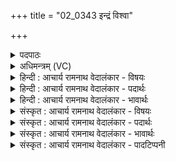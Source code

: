 +++
title = "02_0343 इन्द्रं विश्वा"

+++
<details><summary>पदपाठः</summary>

इ꣡न्द्र꣢꣯म्। वि꣡श्वाः꣢। अ꣣वीवृधन्। समुद्र꣡व्य꣢चसम्। स꣣मुद्र꣢। व्य꣣चसम्। गि꣡रः꣢꣯। र꣣थी꣡त꣢मम्। र꣣थी꣡नाम्। वा꣡जा꣢꣯नाम्। स꣡त्प꣢꣯तिम्। सत्। प꣣तिम्। प꣡ति꣢꣯म्। ३४३।
</details>

<details><summary>अधिमन्त्रम् (VC)</summary>

- इन्द्रः
- जेता माधुच्छन्दसः
- अनुष्टुप्
- गान्धारः
- ऐन्द्रं काण्डम्
</details>

<details><summary>हिन्दी : आचार्य रामनाथ वेदालंकार - विषयः</summary>

अगले मन्त्र में पुनः इन्द्र की महिमा का विषय वर्णित है।
</details>

<details><summary>हिन्दी : आचार्य रामनाथ वेदालंकार - पदार्थः</summary>

पदार्थान्वय -  प्रथम—परमेश्वर के पक्ष में। (विश्वाः) सब (गिरः) स्तुति-वाणियाँ वा वेद-वाणियाँ (समुद्र-व्यचसम्) सागर और अन्तरिक्ष के समान व्याप्तिवाले, (रथीनाम्) रथवालों में (रथीतमम्) सबसे बढ़कर रथवाले अर्थात् पृथिवी, सूर्य, चन्द्र आदि अनेक रथसदृश गतिशील लोकों के सर्वोच्च स्वामी, (वाजानाम्) सब बलों के (पतिम्) अधीश्वर, (सत्पतिम्) सज्जनों, सद्गुणों व सदाचारों के रक्षक (इन्द्रम्) परमैश्वर्यवान् परमात्मा का (अवीवृधन्) वर्धन अर्थात् महिमागान द्वारा प्रचार-प्रसार करती हैं ॥ द्वितीय—राजा के पक्ष में। (विश्वाः) सब (गिरः) राष्ट्रवासी प्रजाजनों की वाणियाँ (समुद्रव्यचसम्) जलपोतों से सागर में और विमानों से अन्तरिक्ष में व्याप्त, (रथीनाम्) यान-स्वामियों में (रथीतमम्) भूयान, जलयान और विमानों के सबसे बड़े स्वामी, (वाजानाम्) दैहिक, मानसिक और आत्मिक बलों, अन्नों वा युद्धों के (पतिम्) अधीश्वर, (सत्पतिम्) सज्जनों वा सत्कर्मों के रक्षक (इन्द्रम्) शत्रुविदारक तथा सुखप्रद राजा को (अवीवृधन्) बढ़ायें, उत्साहित करें ॥२॥ इस मन्त्र में श्लेषालङ्कार है। ‘रथी, रथी’ में लाटानुप्रास और ‘पतिम् पतिम्’ में यमक है ॥२॥
</details>

<details><summary>हिन्दी : आचार्य रामनाथ वेदालंकार - भावार्थः</summary>

भावार्थ -  सब वेदवाणियाँ और स्तोताओं की वाणियाँ परमेश्वर की ही महिमा का गान करती हैं। वैसे ही राष्ट्र में प्रजाओं की वाणियाँ प्रजावत्सल राजा की महिमा का गान करें ॥२॥
</details>

<details><summary>संस्कृत : आचार्य रामनाथ वेदालंकार - विषयः</summary>

अथ पुनरिन्द्रस्य महिम्नो विषयमाह।
</details>

<details><summary>संस्कृत : आचार्य रामनाथ वेदालंकार - पदार्थः</summary>

पदार्थान्वय -  प्रथमः—परमात्मपक्षे। (विश्वाः) सर्वाः (गिरः) वेदवाचः स्तुतिवाचो वा (समुद्रव्यचसम्) अब्धिवद् अन्तरिक्षवद् वा व्यचाः व्याप्तिर्यस्य तम्। समुद्र इत्यन्तरिक्षनामसु पठितम्। निघं० १।३। स उत्तरस्मादधरं समुद्रमपो दिव्या असृजद् वर्ष्या अभि। ऋ० १०।९८।५ इति प्रामाण्यात् अब्धिराकाशश्चोभयमपि समुद्रशब्देनोच्यते। व्यचस् इति व्यचितिर्व्याप्तिकर्मणोऽसुन् प्रत्ययान्तम्। रक्-प्रत्ययान्तः समुद्रशब्दः प्रत्ययस्वरेणान्तोदात्तः, बहुव्रीहौ पूर्वपदप्रकृतिस्वरः। (रथीनाम्) रथवताम् (रथीतमम्) रथवत्तमम् पृथिवीसूर्यचन्द्रादीनाम् अनेकेषां रंहणवतां लोकानां सर्वातिशायिनमधीश्वरम् इत्यर्थः। रथशब्दात् ‘छन्दसीवनिपौ च वक्तव्यौ।’ अ० ५।२।१२२ वा० इति मतुबर्थे ई प्रत्ययः। (वाजानाम्) सर्वेषां बलानाम् (पतिम्) अधीश्वरम्, (सत्पतिम्) सतां सज्जनानां सद्गुणानां सदाचाराणां वा रक्षकम् (इन्द्रम्) परमैश्वर्यवन्तं परमात्मानम् (अवीवृधन्) वर्द्धयन्ति, प्रचारयन्तीत्यर्थः ॥२ अथ द्वितीयः—राजपक्षे। (विश्वाः) सर्वाः (गिरः) राष्ट्रवासिनां प्रजाजनानां वाचः (समुद्रव्यचसम्) जलपोतैः सागरे विमानैश्चान्तरिक्षे व्यचाः व्याप्तिर्यस्य तम्, (रथीनाम्) यानस्वामिनां मध्ये (रथीतमम्) अतिशयेन भूजलान्तरिक्षयानस्वामिनम्, (वाजानाम्) दैहिकमानसाऽऽत्मिकबलानाम् अन्नानां, युद्धानां वा (पतिम्) अधीश्वरम्, (सत्पतिम्) सतां सत्पुरुषाणां सत्कर्मणां च रक्षकम् (इन्द्रम्) शत्रुविदारकं प्रजानां सुखप्रदं राजानम् (अवीवृधन्) वर्द्धयन्तु, उत्साहयन्तु। अत्र लोडर्थे लुङ् ॥२॥३ अत्र श्लेषालङ्कारः। ‘रथी-रथी’ इत्यत्र लाटानुप्रासः। ‘पतिम्-पतिम्’ इत्यत्र यमकम् ॥२॥
</details>

<details><summary>संस्कृत : आचार्य रामनाथ वेदालंकार - भावार्थः</summary>

भावार्थ -  सर्वा वेदवाचः स्तुतिवाचश्च परमेश्वरस्यैव महिमानं गायन्ति। तथैव राष्ट्रे प्रजानां वाचः प्रजावत्सलस्य नृपतेर्महिमानं गायन्तु ॥२॥४
</details>

<details><summary>संस्कृत : आचार्य रामनाथ वेदालंकार - पादटिप्पनी</summary>

टिप्पनी -   १. ऋ० १।११।१। य० १२।५६, १७।६१ उभयोः ऋषिः सुतजेतृमधुच्छन्दाः; १५।६१ ऋषिः मधुच्छन्दाः। साम० ८२७। २. (समुद्रव्यचसम्) समुद्रेऽन्तरिक्षे व्यचा व्याप्तिर्यस्य तं सर्वव्यापिनमीश्वरम्। (रथीतमम्) बहवो रथा रमणाधिकरणाः पृथिवीसूर्यादयो लोका विद्यन्ते यस्मिन् स रथीरीश्वरः सोऽतिशयितस्तम्। (सत्पतिम्) यः सतां नाशरहितानां प्रकृत्यादिकारणद्रव्याणां पतिः स्वामी तमीश्वरम् (पतिम्) यः पाति रक्षति चराचरं जगत् तमीश्वरम्। इति ऋ० १।११।१ भाष्ये द०। ३. (समुद्रव्यचसम्) समुद्रे नौकादिविजयगुणसाधनव्यापिनं शूरवीरम्। (रथीतमम्) रथाः प्रशस्ता रणविजयहेतवो विमानादयो विद्यन्ते यस्य सोऽतिशयितः शूरस्तम्—इति तत्रैव द०। ४. दयानन्दर्षिर्मन्त्रमिमम् ऋग्वेदभाष्ये परमेश्वरविषये शूरविषये च, य० १२।६१ भाष्ये कुमारकुमारीणां कर्त्तव्यविषये, य० १५।६१ भाष्ये राजप्रजाविषये, य० १७।६१ भाष्ये च जगत्स्रष्टुरीश्वरस्य गुणविषये व्याख्यातवान्।
</details>